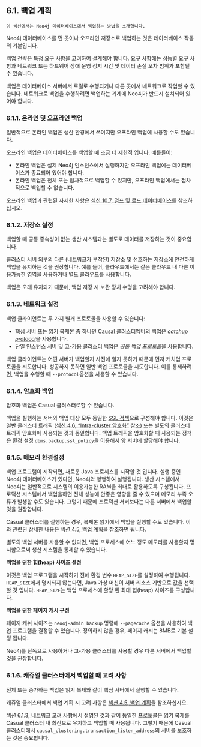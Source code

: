 
## 6.1. 백업 계획 

```
이 섹션에서는 Neo4j 데이터베이스에서 백업하는 방법을 소개합니다.
```

Neo4j 데이터베이스를 먼 곳이나 오프라인 저장소로 백업하는 것은 데이터베이스 작동의 기본입니다. 

백업 전략은 특정 요구 사항을 고려하여 설계해야 합니다. 요구 사항에는 성능별 요구 사항과 네트워크 또는 하드웨어 장애 운영 정지 시간 및 데이터 손실 오차 범위가 포함될 수 있습니다.

백업은 데이터베이스 서버에서 로컬로 수행되거나 다른 곳에서 네트워크로 작업할 수 있습니다. 네트워크로 백업을 수행하려면 백업하는 기계에 Neo4j가 반드시 설치되어 있어야 합니다.

### 6.1.1. 온라인 및 오프라인 백업 
 
일반적으로 온라인 백업은 생산 환경에서 쓰이지만 오프라인 백업에 사용할 수도 있습니다. 

오프라인 백업은 데이터베이스를 백업할 때 조금 더 제한적 입니다. 예를들어:

- 온라인 백업은 실제 Neo4j 인스턴스에서 실행하지만 오프라인 백업에는 데이터베이스가 종료되어 있어야 합니다. 
- 온라인 백업은 전체 또는 점차적으로 백업할 수 있지만, 오프라인 백업에서는 점차적으로 백업할 수 없습니다. 

오프라인 백업과 관련된 자세한 사항은 [섹션 10.7, 덤프 및 로드 데이터베이스](//tools/dump-load.md)를 참조하십시오. 

### 6.1.2. 저장소 설정 

백업할 때 공통 종속성이 없는 생산 시스템과는 별도로 데이터를 저장하는 것이 중요합니다. 

클러스터 서버 외부의 다른 (네트워크가 부착된) 저장소 및 선호하는 저장소에 안전하게 백업을 유지하는 것을 권장합니다. 예를 들어, 클라우드에서는 같은 클라우드 내 다른 이용가능한 영역을 사용하거나 별도 클라우드를 사용합니다. 

백업은 오래 유지되기 때문에, 백업 저장 시 보관 장치 수명을 고려해야 합니다. 

### 6.1.3. 네트워크 설정 

백업 클라이언트는 두 가지 별개 프로토콜을 사용할 수 있습니다:

- 핵심 서버 또는 읽기 복제본 중 하나인 [Causal 클러스터](/clustering.md)멤버의 백업은 [*catchup protocol*](/clustering/lifecycle.md)을 사용합니다. 
- 단일 인스턴스 서버 및 [고-가용 클러스터](./ha-cluster.md) 백업은 *공통 백업 프로토콜*을 사용합니다. 

백업 클라이언트는 어떤 서버가 백업할지 사전에 알지 못하기 때문에 먼저 캐치업 프로토콜을 시도합니다. 성공하지 못하면 일반 백업 프로토콜을 시도합니다. 이를 통제하려면, 백업을 수행할 때 ```--protocol```옵션을 사용할 수 있습니다. 

### 6.1.4. 암호화 백업

암호화 백업은 Casual 클러스터로할 수 있습니다.

백업을 실행하는 서버와 백업 대상 모두 동일한 [SSL 정책](/security/ssl-framework.md)으로 구성해야 합니다. 이것은 일반 클러스터 트래픽 ([섹션 4.6, “Intra-cluster 암호화”](/clustering/intra-cluster-encryption.md) 참조) 또는 별도의 클러스터 트래픽 암호화에 사용되는 것과 동일합니다. 백업 트래픽을 암호화할 때 사용되는 정책은 환경 설정 ```dbms.backup.ssl_policy```을 이용해서 양 서버에 할당해야 합니다. 

### 6.1.5. 메모리 환경설정 

백업 프로그램이 시작되면, 새로운 Java 프로세스를 시작할 것 입니다. 실행 중인 Neo4j 데이터베이스가 있다면, Neo4j와 병행하여 실행됩니다. 생산 시스템에서 Neo4j는 일반적으로 시스템의 이용가능한 RAM을 최대로 활용하도록 구성됩니다. 프로덕션 시스템에서 백업을하면 전체 성능에 안좋은 영향을 줄 수 있으며 메모리 부족 오류가 발생할 수도 있습니다. 그렇기 때문에 프로덕션 서버보다는 다른 서버에서 백업할 것을 권장합니다. 

Casual 클러스터를 실행하는 경우, 복제본 읽기에서 백업을 실행할 수도 있습니다. 이와 관련된 상세한 내용은 [섹션 4.5, 백업 계획](/clustering/backup-planning.md)을 참조하면 됩니다.

별도의 백업 서버를 사용할 수 없다면, 백업 프로세스에 어느 정도 메모리를 사용할지 명시함으로써 생산 시스템을 통제할 수 있습니다. 

**백업을 위한 힙(heap) 사이즈 설정**

이것은 백업 프로그램을 시작하기 전에 환경 변수 `HEAP_SIZE`를 설정하여 수행됩니다. ```HEAP_SIZE```에서 명시되지 않는다면, Java 가상 머신이 서버 리소스 기반으로 값을 선택할 것 입니다. ```HEAP_SIZE```는 백업 프로세스에 할당 된 최대 힙(heap) 사이즈를 구성합니다. 

**백업을 위한 페이지 캐시 구성**

페이지 캐쉬 사이즈는 ```neo4j-admin backup``` 명령에 ```--pagecache``` 옵션을 사용하여 백업 프로그램을 결정할 수 있습니다. 정의하지 않을 경우, 페이지 캐시는 8MB로 기본 설정 됩니다. 

Neo4j를 단독으로 사용하거나 고-가용 클러스터를 사용할 경우 다른 서버에서 백업할 것을 권장합니다. 

### 6.1.6. 캐쥬얼 클러스터에서 백업할 때 고려 사항

전체 또는 증가하는 백업은 읽기 복제와 같이 핵심 서버에서 실행할 수 있습니다. 

캐쥬얼 클러스터에서 백업 계획 시 고려 사항은 [섹션 4.5, 백업 계획](/clustering/backup-planning.md)을 참조하십시오. 

[섹션 6.1.3, 네트워크 고려 사항](/backup/backup-introduction.md)에서 설명된 것과 같이 동일한 프로토콜은 읽기 복제를 Casual 클러스터 내 최신으로 유지하고 백업할 때 사용됩니다. 그렇기 때문에 Casual 클러스터에서 ```causal_clustering.transaction_listen_address```의 서버를 보호하는 것은 중요합니다. 